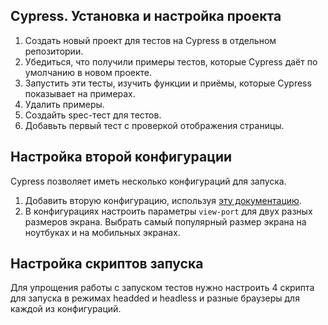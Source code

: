 
  ## Cypress. Установка и настройка проекта

1. Создать новый проект для тестов на Cypress в отдельном репозитории.
4. Убедиться, что получили примеры тестов, которые Cypress даёт по умолчанию в новом проекте.
5. Запустить эти тесты, изучить функции и приёмы, которые Cypress показывает на примерах.
6. Удалить примеры.
7. Создайть spec-тест для тестов.
8. Добавьть первый тест с проверкой отображения страницы.


  ##  Настройка второй конфигурации

Cypress позволяет иметь несколько конфигураций для запуска. 

1. Добавить вторую конфигурацию, используя [эту документацию](https://docs.cypress.io/guides/guides/environment-variables#Option-2-cypress-env-json).
2. В конфигурациях настроить параметры `view-port` для двух разных размеров экрана. Выбрать самый популярный размер экрана на ноутбуках и на мобильных экранах.

  ##  Настройка скриптов запуска

Для упрощения работы с запуском тестов нужно настроить 4 скрипта для запуска в режимах headded и headless и разные браузеры для каждой из конфигураций.
